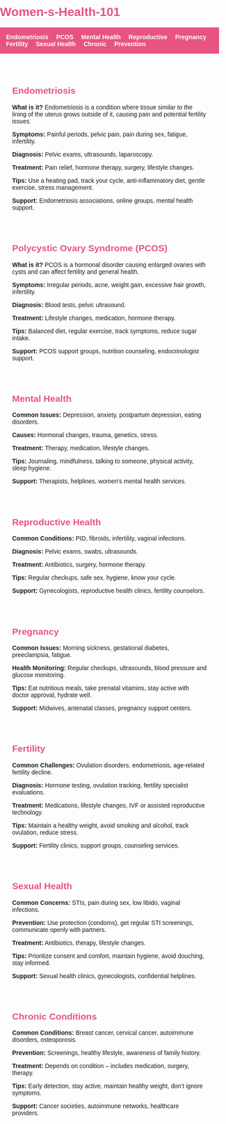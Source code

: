 # Women-s-Health-101
<!DOCTYPE html>
<html lang="en">
<head>
  <meta charset="UTF-8" />
  <meta name="viewport" content="width=device-width, initial-scale=1.0" />
  <title>Women's Health Issues</title>
  <style>
    body { font-family: Arial, sans-serif; margin: 0; padding: 0; }
    nav { background-color: #e75480; padding: 1em; color: white; }
    nav a { color: white; margin-right: 1em; text-decoration: none; font-weight: bold; }
    .container { padding: 2em; }
    h1 { color: #e75480; }
    .section { margin-bottom: 2em; }
  </style>
</head>
<body>
  <nav>
    <a href="#endometriosis">Endometriosis</a>
    <a href="#pcos">PCOS</a>
    <a href="#mental-health">Mental Health</a>
    <a href="#reproductive">Reproductive</a>
    <a href="#pregnancy">Pregnancy</a>
    <a href="#fertility">Fertility</a>
    <a href="#sexual-health">Sexual Health</a>
    <a href="#chronic">Chronic</a>
    <a href="#prevention">Prevention</a>
  </nav>
 
  <div class="container">
    <section id="endometriosis" class="section">
      <h1>Endometriosis</h1>
      <p><strong>What is it?</strong> Endometriosis is a condition where tissue similar to the lining of the uterus grows outside of it, causing pain and potential fertility issues.</p>
      <p><strong>Symptoms:</strong> Painful periods, pelvic pain, pain during sex, fatigue, infertility.</p>
      <p><strong>Diagnosis:</strong> Pelvic exams, ultrasounds, laparoscopy.</p>
      <p><strong>Treatment:</strong> Pain relief, hormone therapy, surgery, lifestyle changes.</p>
      <p><strong>Tips:</strong> Use a heating pad, track your cycle, anti-inflammatory diet, gentle exercise, stress management.</p>
      <p><strong>Support:</strong> Endometriosis associations, online groups, mental health support.</p>
    </section>
 
    <section id="pcos" class="section">
      <h1>Polycystic Ovary Syndrome (PCOS)</h1>
      <p><strong>What is it?</strong> PCOS is a hormonal disorder causing enlarged ovaries with cysts and can affect fertility and general health.</p>
      <p><strong>Symptoms:</strong> Irregular periods, acne, weight gain, excessive hair growth, infertility.</p>
      <p><strong>Diagnosis:</strong> Blood tests, pelvic ultrasound.</p>
      <p><strong>Treatment:</strong> Lifestyle changes, medication, hormone therapy.</p>
      <p><strong>Tips:</strong> Balanced diet, regular exercise, track symptoms, reduce sugar intake.</p>
      <p><strong>Support:</strong> PCOS support groups, nutrition counseling, endocrinologist support.</p>
    </section>
 
    <section id="mental-health" class="section">
      <h1>Mental Health</h1>
      <p><strong>Common Issues:</strong> Depression, anxiety, postpartum depression, eating disorders.</p>
      <p><strong>Causes:</strong> Hormonal changes, trauma, genetics, stress.</p>
      <p><strong>Treatment:</strong> Therapy, medication, lifestyle changes.</p>
      <p><strong>Tips:</strong> Journaling, mindfulness, talking to someone, physical activity, sleep hygiene.</p>
      <p><strong>Support:</strong> Therapists, helplines, women's mental health services.</p>
    </section>
 
    <section id="reproductive" class="section">
      <h1>Reproductive Health</h1>
      <p><strong>Common Conditions:</strong> PID, fibroids, infertility, vaginal infections.</p>
      <p><strong>Diagnosis:</strong> Pelvic exams, swabs, ultrasounds.</p>
      <p><strong>Treatment:</strong> Antibiotics, surgery, hormone therapy.</p>
      <p><strong>Tips:</strong> Regular checkups, safe sex, hygiene, know your cycle.</p>
      <p><strong>Support:</strong> Gynecologists, reproductive health clinics, fertility counselors.</p>
    </section>
 
    <section id="pregnancy" class="section">
      <h1>Pregnancy</h1>
      <p><strong>Common Issues:</strong> Morning sickness, gestational diabetes, preeclampsia, fatigue.</p>
      <p><strong>Health Monitoring:</strong> Regular checkups, ultrasounds, blood pressure and glucose monitoring.</p>
      <p><strong>Tips:</strong> Eat nutritious meals, take prenatal vitamins, stay active with doctor approval, hydrate well.</p>
      <p><strong>Support:</strong> Midwives, antenatal classes, pregnancy support centers.</p>
    </section>
 
    <section id="fertility" class="section">
      <h1>Fertility</h1>
      <p><strong>Common Challenges:</strong> Ovulation disorders, endometriosis, age-related fertility decline.</p>
      <p><strong>Diagnosis:</strong> Hormone testing, ovulation tracking, fertility specialist evaluations.</p>
      <p><strong>Treatment:</strong> Medications, lifestyle changes, IVF or assisted reproductive technology.</p>
      <p><strong>Tips:</strong> Maintain a healthy weight, avoid smoking and alcohol, track ovulation, reduce stress.</p>
      <p><strong>Support:</strong> Fertility clinics, support groups, counseling services.</p>
    </section>
 
    <section id="sexual-health" class="section">
      <h1>Sexual Health</h1>
      <p><strong>Common Concerns:</strong> STIs, pain during sex, low libido, vaginal infections.</p>
      <p><strong>Prevention:</strong> Use protection (condoms), get regular STI screenings, communicate openly with partners.</p>
      <p><strong>Treatment:</strong> Antibiotics, therapy, lifestyle changes.</p>
      <p><strong>Tips:</strong> Prioritize consent and comfort, maintain hygiene, avoid douching, stay informed.</p>
      <p><strong>Support:</strong> Sexual health clinics, gynecologists, confidential helplines.</p>
    </section>
 
    <section id="chronic" class="section">
      <h1>Chronic Conditions</h1>
      <p><strong>Common Conditions:</strong> Breast cancer, cervical cancer, autoimmune disorders, osteoporosis.</p>
      <p><strong>Prevention:</strong> Screenings, healthy lifestyle, awareness of family history.</p>
      <p><strong>Treatment:</strong> Depends on condition – includes medication, surgery, therapy.</p>
      <p><strong>Tips:</strong> Early detection, stay active, maintain healthy weight, don’t ignore symptoms.</p>
      <p><strong>Support:</strong> Cancer societies, autoimmune networks, healthcare providers.</p>
